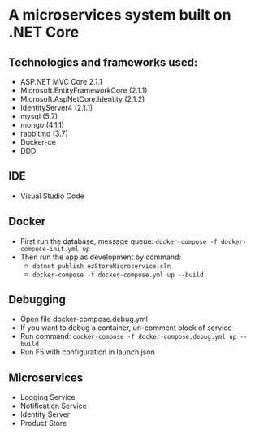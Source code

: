 # A microservices system built on .NET Core

## Technologies and frameworks used:
- ASP.NET MVC Core 2.1.1
- Microsoft.EntityFrameworkCore (2.1.1)
- Microsoft.AspNetCore.Identity (2.1.2)
- IdentityServer4 (2.1.1)
- mysql (5.7)
- mongo (4.1.1)
- rabbitmq (3.7)
- Docker-ce
- DDD

## IDE
- Visual Studio Code

## Docker
- First run the database, message queue: `docker-compose -f docker-compose-init.yml up`
- Then run the app as development by command:
  + `dotnet publish ezStoreMicroservice.sln`
  + `docker-compose -f docker-compose.yml up --build`

## Debugging
- Open file docker-compose.debug.yml
- If you want to debug a container, un-comment block of service
- Run command: `docker-compose -f docker-compose.debug.yml up --build`
- Run F5 with configuration in launch.json

## Microservices
- Logging Service
- Notification Service
- Identity Server
- Product Store